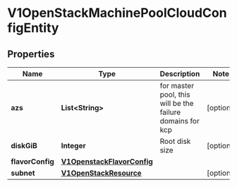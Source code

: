 # V1OpenStackMachinePoolCloudConfigEntity

## Properties
Name | Type | Description | Notes
------------ | ------------- | ------------- | -------------
**azs** | **List&lt;String&gt;** | for master pool, this will be the failure domains for kcp |  [optional]
**diskGiB** | **Integer** | Root disk size |  [optional]
**flavorConfig** | [**V1OpenstackFlavorConfig**](V1OpenstackFlavorConfig.md) |  | 
**subnet** | [**V1OpenStackResource**](V1OpenStackResource.md) |  |  [optional]
